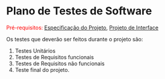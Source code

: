 # Plano de Testes de Software

<span style="color:red">Pré-requisitos: <a href="2-Especificação do Projeto.md"> Especificação do Projeto</a></span>, <a href="3-Projeto de Interface.md"> Projeto de Interface</a>

Os testes que deverão ser feitos durante o projeto são:

1. Testes Unitários
2. Testes de Requisitos funcionais
3. Testes de Requisitos não funcionais
4. Teste final do projeto.
 
